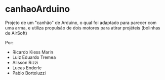 # canhaoArduino
Projeto de um "canhão" de Arduino, o qual foi adaptado para parecer com uma arma, e utiliza propulsão de dois motores para atirar projéteis (bolinhas de AirSoft) 

Por:
- Ricardo Kiess Marin
- Luiz Eduardo Tremea
- Alisson Rizzi
- Lucas Enderle
- Pablo Bortoluzzi
